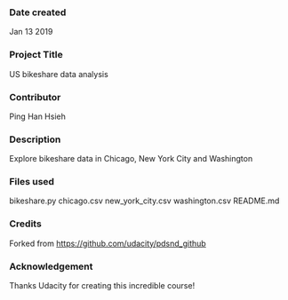 ### Date created
Jan 13 2019

### Project Title
US bikeshare data analysis

### Contributor
Ping Han Hsieh

### Description
Explore bikeshare data in Chicago, New York City and Washington

### Files used
bikeshare.py
chicago.csv
new_york_city.csv
washington.csv
README.md

### Credits
Forked from https://github.com/udacity/pdsnd_github

### Acknowledgement
Thanks Udacity for creating this incredible course!
